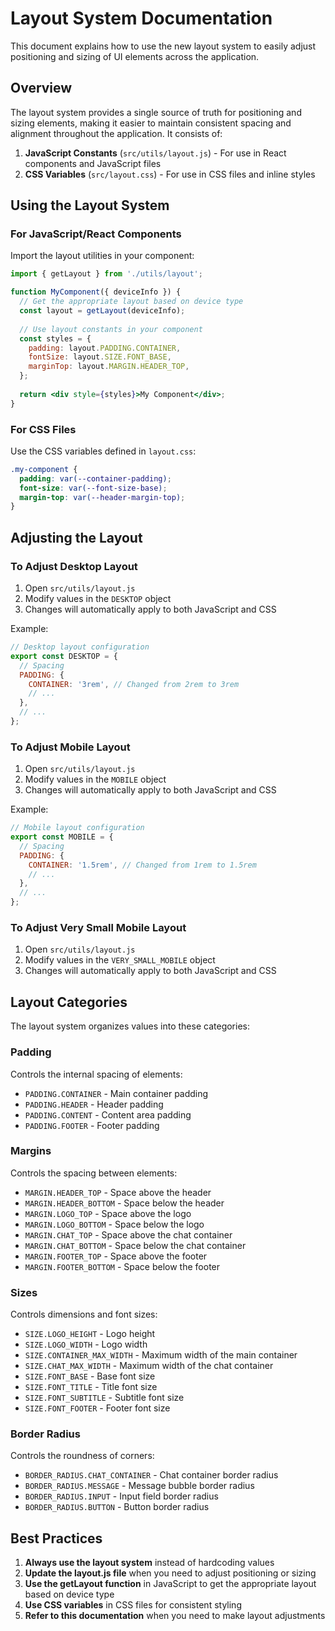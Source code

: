 # Layout System Documentation

This document explains how to use the new layout system to easily adjust positioning and sizing of UI elements across the application.

## Overview

The layout system provides a single source of truth for positioning and sizing elements, making it easier to maintain consistent spacing and alignment throughout the application. It consists of:

1. **JavaScript Constants** (`src/utils/layout.js`) - For use in React components and JavaScript files
2. **CSS Variables** (`src/layout.css`) - For use in CSS files and inline styles

## Using the Layout System

### For JavaScript/React Components

Import the layout utilities in your component:

```jsx
import { getLayout } from './utils/layout';

function MyComponent({ deviceInfo }) {
  // Get the appropriate layout based on device type
  const layout = getLayout(deviceInfo);
  
  // Use layout constants in your component
  const styles = {
    padding: layout.PADDING.CONTAINER,
    fontSize: layout.SIZE.FONT_BASE,
    marginTop: layout.MARGIN.HEADER_TOP,
  };
  
  return <div style={styles}>My Component</div>;
}
```

### For CSS Files

Use the CSS variables defined in `layout.css`:

```css
.my-component {
  padding: var(--container-padding);
  font-size: var(--font-size-base);
  margin-top: var(--header-margin-top);
}
```

## Adjusting the Layout

### To Adjust Desktop Layout

1. Open `src/utils/layout.js`
2. Modify values in the `DESKTOP` object
3. Changes will automatically apply to both JavaScript and CSS

Example:
```js
// Desktop layout configuration
export const DESKTOP = {
  // Spacing
  PADDING: {
    CONTAINER: '3rem', // Changed from 2rem to 3rem
    // ...
  },
  // ...
};
```

### To Adjust Mobile Layout

1. Open `src/utils/layout.js`
2. Modify values in the `MOBILE` object
3. Changes will automatically apply to both JavaScript and CSS

Example:
```js
// Mobile layout configuration
export const MOBILE = {
  // Spacing
  PADDING: {
    CONTAINER: '1.5rem', // Changed from 1rem to 1.5rem
    // ...
  },
  // ...
};
```

### To Adjust Very Small Mobile Layout

1. Open `src/utils/layout.js`
2. Modify values in the `VERY_SMALL_MOBILE` object
3. Changes will automatically apply to both JavaScript and CSS

## Layout Categories

The layout system organizes values into these categories:

### Padding

Controls the internal spacing of elements:

- `PADDING.CONTAINER` - Main container padding
- `PADDING.HEADER` - Header padding
- `PADDING.CONTENT` - Content area padding
- `PADDING.FOOTER` - Footer padding

### Margins

Controls the spacing between elements:

- `MARGIN.HEADER_TOP` - Space above the header
- `MARGIN.HEADER_BOTTOM` - Space below the header
- `MARGIN.LOGO_TOP` - Space above the logo
- `MARGIN.LOGO_BOTTOM` - Space below the logo
- `MARGIN.CHAT_TOP` - Space above the chat container
- `MARGIN.CHAT_BOTTOM` - Space below the chat container
- `MARGIN.FOOTER_TOP` - Space above the footer
- `MARGIN.FOOTER_BOTTOM` - Space below the footer

### Sizes

Controls dimensions and font sizes:

- `SIZE.LOGO_HEIGHT` - Logo height
- `SIZE.LOGO_WIDTH` - Logo width
- `SIZE.CONTAINER_MAX_WIDTH` - Maximum width of the main container
- `SIZE.CHAT_MAX_WIDTH` - Maximum width of the chat container
- `SIZE.FONT_BASE` - Base font size
- `SIZE.FONT_TITLE` - Title font size
- `SIZE.FONT_SUBTITLE` - Subtitle font size
- `SIZE.FONT_FOOTER` - Footer font size

### Border Radius

Controls the roundness of corners:

- `BORDER_RADIUS.CHAT_CONTAINER` - Chat container border radius
- `BORDER_RADIUS.MESSAGE` - Message bubble border radius
- `BORDER_RADIUS.INPUT` - Input field border radius
- `BORDER_RADIUS.BUTTON` - Button border radius

## Best Practices

1. **Always use the layout system** instead of hardcoding values
2. **Update the layout.js file** when you need to adjust positioning or sizing
3. **Use the getLayout function** in JavaScript to get the appropriate layout based on device type
4. **Use CSS variables** in CSS files for consistent styling
5. **Refer to this documentation** when you need to make layout adjustments